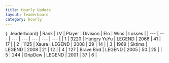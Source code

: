 ```yaml
---
title: Hourly Update
layout: leaderboard
category: hourly
---
```


{: .leaderboard}
| Rank | LV | Player | Division | Elo | Wins | Losses |
| --- | --- | --- | --- | --- | --- | --- |
| <span data-change="0">1</span> | 3220 | <span title="ID: 164871">Hungry YuYu</span> | LEGEND | <span data-change="2">2066</span> | <span data-change="2">41</span> | <span data-change="1">17</span> |
| <span data-change="0">2</span> | 1125 | <span title="ID: 200908">Xaura</span> | LEGEND | <span data-change="0">2008</span> | <span data-change="0">29</span> | <span data-change="0">14</span> |
| <span data-change="3">3</span> | 1969 | <span title="ID: 353063">Sktima</span> | LEGEND | <span data-change="8">2008</span> | <span data-change="2">21</span> | <span data-change="1">12</span> |
| <span data-change="-1">4</span> | 127 | <span title="ID: 712180">Brave Bird</span> | LEGEND | <span data-change="0">2005</span> | <span data-change="0">50</span> | <span data-change="0">25</span> |
| <span data-change="-1">5</span> | 244 | <span title="ID: 649454">DripDew</span> | LEGEND | <span data-change="0">2001</span> | <span data-change="0">37</span> | <span data-change="0">6</span> |